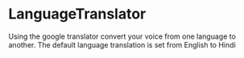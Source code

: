 # LanguageTranslator
Using the google translator convert your voice from one language to another.
The default language translation is set from English to Hindi
